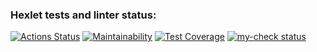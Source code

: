 ### Hexlet tests and linter status:
[![Actions Status](https://github.com/manOpposite/frontend-project-46/workflows/hexlet-check/badge.svg)](https://github.com/manOpposite/frontend-project-46/actions)
[![Maintainability](https://api.codeclimate.com/v1/badges/7bfddf201efd5eb9a9b8/maintainability)](https://codeclimate.com/github/manOpposite/frontend-project-46/maintainability)
[![Test Coverage](https://api.codeclimate.com/v1/badges/7bfddf201efd5eb9a9b8/test_coverage)](https://codeclimate.com/github/manOpposite/frontend-project-46/test_coverage)
[![my-check status](https://github.com/manOpposite/frontend-project-46/actions/workflows/my-check/badge.svg)](https://github.com/manOpposite/frontend-project-46/actions/workflows/my-check.yaml)